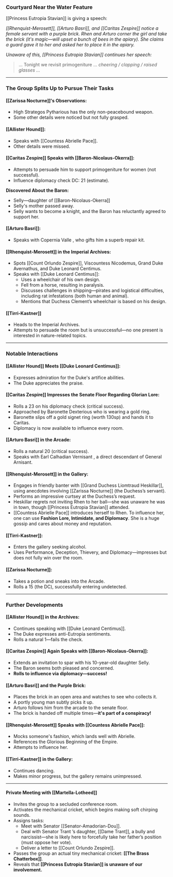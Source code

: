    
### Courtyard Near the Water Feature

[[Princess Eutropia Stavian]] is giving a speech:

_[[Rhenquist-Merosett]], [[Arturo Basri]], and [[Caritas Zespire]] notice a female servant with a purple brick. Rhen and Arturo corner the girl and take the brick (it's magic—will upset a bunch of bees in the apiary). She claims a guard gave it to her and asked her to place it in the apiary._

_Unaware of this, [[Princess Eutropia Stavian]] continues her speech:_

> ... Tonight we revisit primogeniture ... _cheering / clapping / raised glasses ..._

---

### The Group Splits Up to Pursue Their Tasks

#### [[Zarissa Nocturne]]'s Observations:

- High Strategos Pytharious has the only non-peacebound weapon.
- Some other details were noticed but not fully grasped.

#### [[Allister Hound]]:

- Speaks with [[Countess Abrielle Pace]].
- Other details were missed.

#### [[Caritas Zespire]] Speaks with [[Baron-Nicolaus-Okerra]]:
- Attempts to persuade him to support primogeniture for women (not successful).
- Influence diplomacy check DC: 21 (estimate).

**Discovered About the Baron:**

- Selly—daughter of [[Baron-Nicolaus-Okerra]]
- Selly's mother passed away.
- Selly wants to become a knight, and the Baron has reluctantly agreed to support her.


#### [[Arturo Basri]]:

- Speaks with Copernia Valle , who gifts him a superb repair kit.

#### [[Rhenquist-Merosett]] in the Imperial Archives:

- Spots [[Count Orlundo Zespire]], Viscountess Nicodemus, Grand Duke Avernathus, and Duke Leonard Centimus.
- Speaks with [[Duke Leonard Centimus]]:
    - Uses a wheelchair of his own design.
    - Fell from a horse, resulting in paralysis.
    - Discusses challenges in shipping—pirates and logistical difficulties, including rat infestations (both human and animal).
    - Mentions that Duchess Clement’s wheelchair is based on his design.

#### [[Tirri-Kastner]]
- Heads to the Imperial Archives.
- Attempts to persuade the room but is unsuccessful—no one present is interested in nature-related topics.

---

### Notable Interactions

#### [[Allister Hound]] Meets [[Duke Leonard Centimus]]:
- Expresses admiration for the Duke's artifice abilities.
- The Duke appreciates the praise.

#### [[Caritas Zespire]] Impresses the Senate Floor Regarding Glorian Lore:

- Rolls a 23 on his diplomacy check (critical success).
- Approached by Baronette Dexterious who is wearing a gold ring.
- Baronette slips off a gold signet ring (worth 130sp) and hands it to Caritas.
- Diplomacy is now available to influence every room.

#### [[Arturo Basri]] in the Arcade:
- Rolls a natural 20 (critical success).
- Speaks with Earl Calhadian Vernisant , a direct descendant of General Arnisant.

#### [[Rhenquist-Merosett]] in the Gallery:
- Engages in friendly banter with [[Grand Duchess Liomtraud Heskillar]], using anecdotes involving [[Zarissa Nocturne]] (the Duchess’s servant).
- Performs an impressive curtsey at the Duchess’s request.
- Heskillar regrets not inviting Rhen to her ball—she was unaware he was in town, though [[Princess Eutropia Stavian]] attended.
- [[Countess Abrielle Pace]] introduces herself to Rhen. To influence her, one can use **Fashion Lore, Intimidate, and Diplomacy**. She is a huge gossip and cares about money and reputation.

#### [[Tirri-Kastner]]:
- Enters the gallery seeking alcohol.
- Uses Performance, Deception, Thievery, and Diplomacy—impresses but does not fully win over the room.

#### [[Zarissa Nocturne]]:
- Takes a potion and sneaks into the Arcade.
- Rolls a 15 (the DC), successfully entering undetected.

---

### Further Developments

#### [[Allister Hound]] in the Archives:
- Continues speaking with [[Duke Leonard Centimus]].
- The Duke expresses anti-Eutropia sentiments.
- Rolls a natural 1—fails the check.

#### [[Caritas Zespire]] Again Speaks with [[Baron-Nicolaus-Okerra]]:
- Extends an invitation to spar with his 10-year-old daughter Selly.
- The Baron seems both pleased and concerned.
- **Rolls to influence via diplomacy—success!**

#### [[Arturo Basri]] and the Purple Brick:

- Places the brick in an open area and watches to see who collects it.
- A portly young man subtly picks it up.
- Arturo follows him from the arcade to the senate floor.
- The brick is handed off multiple times—**it's part of a conspiracy!**

#### [[Rhenquist-Merosett]] Speaks with [[Countess Abrielle Pace]]:

- Mocks someone's fashion, which lands well with Abrielle.
- References the Glorious Beginning of the Empire.
- Attempts to influence her.

#### [[Tirri-Kastner]] in the Gallery:

- Continues dancing.
- Makes minor progress, but the gallery remains unimpressed. 

---

#### Private Meeting with [[Martella-Lotheed]]
- Invites the group to a secluded conference room.
- Activates the mechanical cricket, which begins making soft chirping sounds.
- Assigns tasks:
    - Meet with Senator [[Senator-Amadorian-Dou]].
    - Deal with Senator Trant ’s daughter, [[Dame Trant]], a bully and narcissist—she is likely here to forcefully take her father’s position (must oppose her vote).
    - Deliver a letter to [[Count Orlundo Zespire]].
- Passes the group an actual tiny mechanical cricket: **[[The Brass Chatterbox]]**.
- Reveals that **[[Princess Eutropia Stavian]] is unaware of our involvement.**